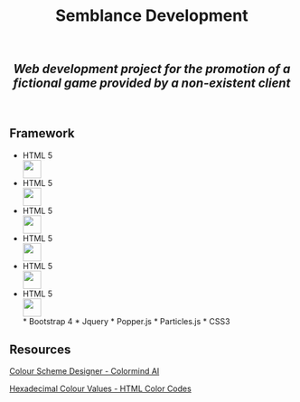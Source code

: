 
<h1 align="center">Semblance Development</h1> <br>

   <h2 align="center"><i>Web development project for the promotion of a fictional game provided by a non-existent client</i></h2> <br>

## Framework

<ul>
 <li>HTML 5</li><img src="https://image.flaticon.com/icons/svg/174/174854.svg" height="32" width="32"> <br>
 <li>HTML 5</li><img src="https://image.flaticon.com/icons/svg/174/174854.svg" align="center" height="32" width="32"> <br>
 <li>HTML 5</li><img src="https://image.flaticon.com/icons/svg/174/174854.svg" align="center" height="32" width="32"> <br>
 <li>HTML 5</li><img src="https://image.flaticon.com/icons/svg/174/174854.svg" align="center" height="32" width="32"> <br>
 <li>HTML 5</li><img src="https://image.flaticon.com/icons/svg/174/174854.svg" align="center" height="32" width="32"> <br>
 <li>HTML 5</li><img src="https://image.flaticon.com/icons/svg/174/174854.svg" align="center" height="32" width="32"> <br>
* Bootstrap 4
* Jquery
* Popper.js
* Particles.js
* CSS3
</ul>

## Resources

[Colour Scheme Designer - Colormind AI](http://colormind.io/)

[Hexadecimal Colour Values - HTML Color Codes](https://htmlcolorcodes.com/)
